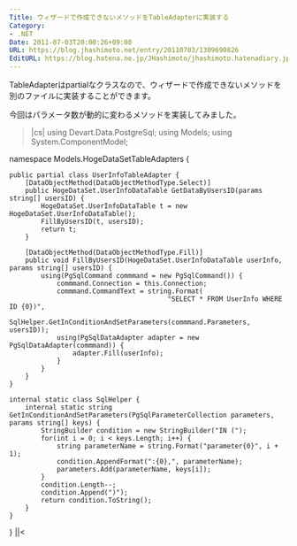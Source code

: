 ```yaml
---
Title: ウィザードで作成できないメソッドをTableAdapterに実装する
Category:
- .NET
Date: 2011-07-03T20:00:26+09:00
URL: https://blog.jhashimoto.net/entry/20110703/1309690826
EditURL: https://blog.hatena.ne.jp/JHashimoto/jhashimoto.hatenadiary.jp/atom/entry/12921228815717257549
---
```



TableAdapterはpartialなクラスなので、ウィザードで作成できないメソッドを別のファイルに実装することができます。

今回はパラメータ数が動的に変わるメソッドを実装してみました。

>|cs|
using Devart.Data.PostgreSql;
using Models;
using System.ComponentModel;

namespace Models.HogeDataSetTableAdapters {

    public partial class UserInfoTableAdapter {
        [DataObjectMethod(DataObjectMethodType.Select)]
        public HogeDataSet.UserInfoDataTable GetDataByUsersID(params string[] usersID) {
            HogeDataSet.UserInfoDataTable t = new HogeDataSet.UserInfoDataTable();
            FillByUsersID(t, usersID);
            return t;
        }

        [DataObjectMethod(DataObjectMethodType.Fill)]
        public void FillByUsersID(HogeDataSet.UserInfoDataTable userInfo, params string[] usersID) {
            using(PgSqlCommand commmand = new PgSqlCommand()) {
                commmand.Connection = this.Connection;
                commmand.CommandText = string.Format(
                                            "SELECT * FROM UserInfo WHERE ID {0})",
                                            SqlHelper.GetInConditionAndSetParameters(commmand.Parameters, usersID));
                using(PgSqlDataAdapter adapter = new PgSqlDataAdapter(commmand)) {
                    adapter.Fill(userInfo);
                }
            }
        }
    }

    internal static class SqlHelper {
        internal static string GetInConditionAndSetParameters(PgSqlParameterCollection parameters, params string[] keys) {
            StringBuilder condition = new StringBuilder("IN (");
            for(int i = 0; i < keys.Length; i++) {
                string parameterName = string.Format("parameter{0}", i + 1);
                condition.AppendFormat(":{0},", parameterName);
                parameters.Add(parameterName, keys[i]);
            }
            condition.Length--;
            condition.Append(")");
            return condition.ToString();
        }
    }
}
||<
